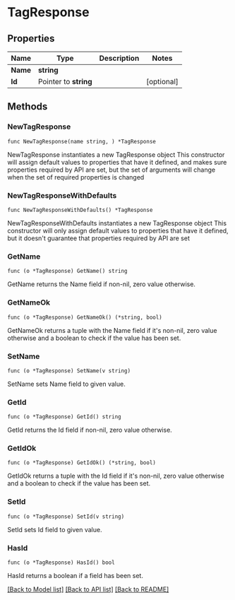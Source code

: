 # TagResponse

## Properties

Name | Type | Description | Notes
------------ | ------------- | ------------- | -------------
**Name** | **string** |  | 
**Id** | Pointer to **string** |  | [optional] 

## Methods

### NewTagResponse

`func NewTagResponse(name string, ) *TagResponse`

NewTagResponse instantiates a new TagResponse object
This constructor will assign default values to properties that have it defined,
and makes sure properties required by API are set, but the set of arguments
will change when the set of required properties is changed

### NewTagResponseWithDefaults

`func NewTagResponseWithDefaults() *TagResponse`

NewTagResponseWithDefaults instantiates a new TagResponse object
This constructor will only assign default values to properties that have it defined,
but it doesn't guarantee that properties required by API are set

### GetName

`func (o *TagResponse) GetName() string`

GetName returns the Name field if non-nil, zero value otherwise.

### GetNameOk

`func (o *TagResponse) GetNameOk() (*string, bool)`

GetNameOk returns a tuple with the Name field if it's non-nil, zero value otherwise
and a boolean to check if the value has been set.

### SetName

`func (o *TagResponse) SetName(v string)`

SetName sets Name field to given value.


### GetId

`func (o *TagResponse) GetId() string`

GetId returns the Id field if non-nil, zero value otherwise.

### GetIdOk

`func (o *TagResponse) GetIdOk() (*string, bool)`

GetIdOk returns a tuple with the Id field if it's non-nil, zero value otherwise
and a boolean to check if the value has been set.

### SetId

`func (o *TagResponse) SetId(v string)`

SetId sets Id field to given value.

### HasId

`func (o *TagResponse) HasId() bool`

HasId returns a boolean if a field has been set.


[[Back to Model list]](../README.md#documentation-for-models) [[Back to API list]](../README.md#documentation-for-api-endpoints) [[Back to README]](../README.md)


